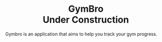 <div align="center">
    <h1><b>GymBro<br>Under Construction</b></h1>
</div>

Gymbro is an application that aims to help you track your gym progress.
